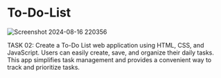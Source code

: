 # To-Do-List
![Screenshot 2024-08-16 220356](https://github.com/user-attachments/assets/ae66e839-a0f0-484b-8770-1d4bccf37580)

TASK 02:
Create a To-Do List web application using HTML, CSS, and JavaScript. Users can easily create, save, and organize their daily tasks. This app simplifies task management and provides a convenient way to track and prioritize tasks.
